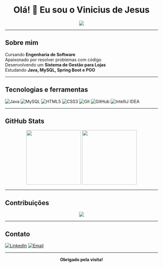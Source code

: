 <h1 align="center">Olá! 👋 Eu sou o Vinicius de Jesus</h1>

<p align="center">
  <img src="https://readme-typing-svg.herokuapp.com/?color=38B2AC&size=22&center=true&vCenter=true&width=650&lines=Estudante+de+Engenharia+de+Software;Desenvolvedor+Java+em+formação;Apaixonado+por+tecnologia+e+aprendizado!" />
</p>

---

 ## Sobre mim

 Cursando **Engenharia de Software**  
 Apaixonado por resolver problemas com código  
 Desenvolvendo um **Sistema de Gestão para Lojas**  
 Estudando **Java, MySQL, Spring Boot e POO**

---

##  Tecnologias e ferramentas

![Java](https://img.shields.io/badge/-Java-007396?style=for-the-badge&logo=java&logoColor=white)
![MySQL](https://img.shields.io/badge/-MySQL-4479A1?style=for-the-badge&logo=mysql&logoColor=white)
![HTML5](https://img.shields.io/badge/-HTML5-E34F26?style=for-the-badge&logo=html5&logoColor=white)
![CSS3](https://img.shields.io/badge/-CSS3-1572B6?style=for-the-badge&logo=css3)
![Git](https://img.shields.io/badge/-Git-F05032?style=for-the-badge&logo=git&logoColor=white)
![GitHub](https://img.shields.io/badge/-GitHub-181717?style=for-the-badge&logo=github)
![IntelliJ IDEA](https://img.shields.io/badge/-IntelliJ%20IDEA-000000?style=for-the-badge&logo=intellij-idea&logoColor=white)

---

##  GitHub Stats

<p align="center">
  <img height="180em" src="https://github-readme-stats.vercel.app/api?username=vnc-jesus&show_icons=true&theme=radical&count_private=true"/>
  <img height="180em" src="https://github-readme-stats.vercel.app/api/top-langs/?username=vnc-jesus&layout=compact&theme=radical"/>
</p>

---

##  Contribuições

<p align="center">
  <img src="https://github-readme-streak-stats.herokuapp.com?user=vnc-jesus&theme=tokyonight&hide_border=false"/>
</p>

---

##  Contato
[![LinkedIn](https://img.shields.io/badge/-LinkedIn-0077B5?style=for-the-badge&logo=linkedin&logoColor=white)](https://www.linkedin.com/in/vinicius-jesus-dev)
[![Email](https://img.shields.io/badge/-Email-D14836?style=for-the-badge&logo=gmail&logoColor=white)](mailto:vnc_jesus@live.com)

---

<p align="center"><b>Obrigado pela visita!</p>
